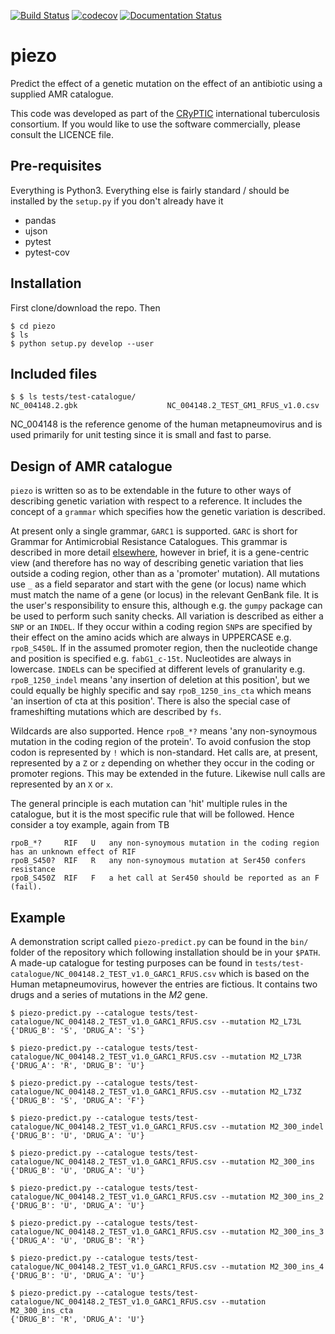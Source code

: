 [![Build Status](https://travis-ci.com/philipwfowler/piezo.svg?branch=develop)](https://travis-ci.com/philipwfowler/piezo) [![codecov](https://codecov.io/gh/philipwfowler/piezo/branch/develop/graph/badge.svg)](https://codecov.io/gh/philipwfowler/piezo) [![Documentation Status](https://readthedocs.org/projects/piezo/badge/?version=latest)](https://piezo.readthedocs.io/en/latest/?badge=latest)

# piezo

Predict the effect of a genetic mutation on the effect of an antibiotic using a supplied AMR catalogue.

This code was developed as part of the [CRyPTIC](http://www.crypticproject.org) international tuberculosis consortium. If you would like to use the software commercially, please consult the LICENCE file.

## Pre-requisites

Everything is Python3. Everything else is fairly standard / should be installed by the `setup.py` if you don't already have it
* pandas
* ujson
* pytest
* pytest-cov

## Installation

First clone/download the repo. Then

```
$ cd piezo
$ ls
$ python setup.py develop --user
```

## Included files

```
$ $ ls tests/test-catalogue/
NC_004148.2.gbk                    NC_004148.2_TEST_GM1_RFUS_v1.0.csv
```
NC_004148 is the reference genome of the human metapneumovirus and is used primarily for unit testing since it is small and fast to parse.

## Design of AMR catalogue

`piezo` is written so as to be extendable in the future to other ways of describing genetic variation with respect to a reference. It includes the concept of a `grammar` which specifies how the genetic variation is described.

At present only a single grammar, `GARC1` is supported. `GARC` is short for Grammar for Antimicrobial Resistance Catalogues. This grammar is described in more detail [elsewhere](http://fowlerlab.org/2018/11/25/goarc-a-general-ontology-for-antimicrobial-resistance-catalogues/), however in brief, it is a gene-centric view (and therefore has no way of describing genetic variation that lies outside a coding region, other than as a 'promoter' mutation). All mutations use `_` as a field separator and start with the gene (or locus) name which must match the name of a gene (or locus) in the relevant GenBank file. It is the user's responsibility to ensure this, although e.g. the `gumpy` package can be used to perform such sanity checks. All variation is described as either a `SNP` or an `INDEL`. If they occur within a coding region `SNP`s are specified by their effect on the amino acids which are always in UPPERCASE e.g. `rpoB_S450L`. If in the assumed promoter region, then the nucleotide change and position is specified e.g. `fabG1_c-15t`. Nucleotides are always in lowercase. `INDEL`s can be specified at different levels of granularity e.g. `rpoB_1250_indel` means 'any insertion of deletion at this position', but we could equally be highly specific and say `rpoB_1250_ins_cta` which means 'an insertion of cta at this position'. There is also the special case of frameshifting mutations which are described by `fs`.

Wildcards are also supported. Hence `rpoB_*?` means 'any non-synoymous mutation in the coding region of the protein'. To avoid confusion the stop codon is represented by `!` which is non-standard. Het calls are, at present, represented by a `Z` or `z` depending on whether they occur in the coding or promoter regions. This may be extended in the future. Likewise null calls are represented by an `X` or `x`.

The general principle is each mutation can 'hit' multiple rules in the catalogue, but it is the most specific rule that will be followed. Hence consider a toy example, again from TB

```
rpoB_*?     RIF   U   any non-synoymous mutation in the coding region has an unknown effect of RIF
rpoB_S450?  RIF   R   any non-synoymous mutation at Ser450 confers resistance
rpoB_S450Z  RIF   F   a het call at Ser450 should be reported as an F (fail).
```

## Example

A demonstration script called `piezo-predict.py` can be found in the `bin/` folder of the repository which following installation should be in your `$PATH`. A made-up catalogue for testing purposes can be found in `tests/test-catalogue/NC_004148.2_TEST_v1.0_GARC1_RFUS.csv` which is based on the Human metapneumovirus, however the entries are fictious. It contains two drugs and a series of mutations in the *M2* gene.

```
$ piezo-predict.py --catalogue tests/test-catalogue/NC_004148.2_TEST_v1.0_GARC1_RFUS.csv --mutation M2_L73L
{'DRUG_B': 'S', 'DRUG_A': 'S'}

$ piezo-predict.py --catalogue tests/test-catalogue/NC_004148.2_TEST_v1.0_GARC1_RFUS.csv --mutation M2_L73R
{'DRUG_A': 'R', 'DRUG_B': 'U'}

$ piezo-predict.py --catalogue tests/test-catalogue/NC_004148.2_TEST_v1.0_GARC1_RFUS.csv --mutation M2_L73Z
{'DRUG_B': 'S', 'DRUG_A': 'F'}

$ piezo-predict.py --catalogue tests/test-catalogue/NC_004148.2_TEST_v1.0_GARC1_RFUS.csv --mutation M2_300_indel
{'DRUG_B': 'U', 'DRUG_A': 'U'}

$ piezo-predict.py --catalogue tests/test-catalogue/NC_004148.2_TEST_v1.0_GARC1_RFUS.csv --mutation M2_300_ins
{'DRUG_B': 'U', 'DRUG_A': 'U'}

$ piezo-predict.py --catalogue tests/test-catalogue/NC_004148.2_TEST_v1.0_GARC1_RFUS.csv --mutation M2_300_ins_2
{'DRUG_B': 'U', 'DRUG_A': 'U'}

$ piezo-predict.py --catalogue tests/test-catalogue/NC_004148.2_TEST_v1.0_GARC1_RFUS.csv --mutation M2_300_ins_3
{'DRUG_A': 'U', 'DRUG_B': 'R'}

$ piezo-predict.py --catalogue tests/test-catalogue/NC_004148.2_TEST_v1.0_GARC1_RFUS.csv --mutation M2_300_ins_4
{'DRUG_B': 'U', 'DRUG_A': 'U'}

$ piezo-predict.py --catalogue tests/test-catalogue/NC_004148.2_TEST_v1.0_GARC1_RFUS.csv --mutation M2_300_ins_cta
{'DRUG_B': 'R', 'DRUG_A': 'U'}
```
